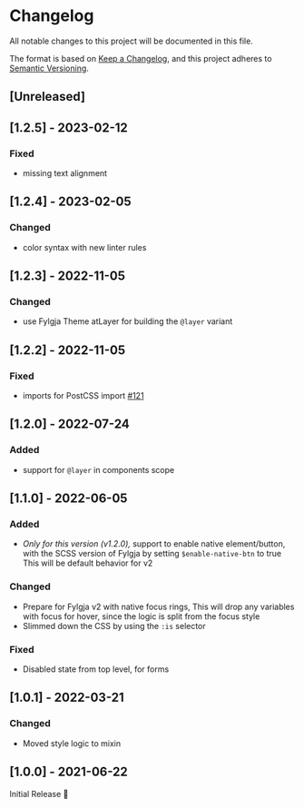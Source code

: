 # Changelog
All notable changes to this project will be documented in this file.

The format is based on [Keep a Changelog](https://keepachangelog.com/en/1.0.0/),
and this project adheres to [Semantic Versioning](https://semver.org/spec/v2.0.0.html).

## [Unreleased]

## [1.2.5] - 2023-02-12
### Fixed
- missing text alignment

## [1.2.4] - 2023-02-05
### Changed
- color syntax with new linter rules

## [1.2.3] - 2022-11-05
### Changed
- use Fylgja Theme atLayer for building the `@layer` variant

## [1.2.2] - 2022-11-05
### Fixed
- imports for PostCSS import [#121](https://github.com/fylgja/fylgja/issues/121)

## [1.2.0] - 2022-07-24
### Added
- support for `@layer` in components scope

## [1.1.0] - 2022-06-05
### Added
- _Only for this version (v1.2.0),_
  support to enable native element/button,
  with the SCSS version of Fylgja by setting `$enable-native-btn` to true
  This will be default behavior for v2

### Changed
- Prepare for Fylgja v2 with native focus rings,
  This will drop any variables with focus for hover,
  since the logic is split from the focus style
- Slimmed down the CSS by using the `:is` selector

### Fixed
- Disabled state from top level, for forms

## [1.0.1] - 2022-03-21
### Changed
- Moved style logic to mixin

## [1.0.0] - 2021-06-22
Initial Release 🎉
